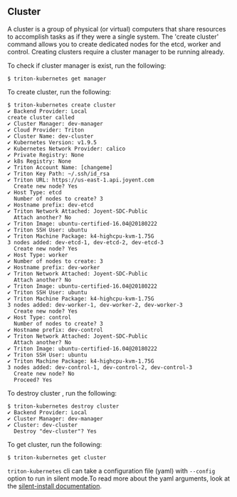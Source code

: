 ## Cluster

A cluster is a group of physical (or virtual) computers that share resources to accomplish tasks as if they were a single system. 
The 'create cluster' command allows you to create dedicated nodes for the etcd, worker and control. Creating clusters require a cluster manager to be running already.

To check if cluster manager is exist, run the following:

```
$ triton-kubernetes get manager
```

To create cluster, run the following:

```
$ triton-kubernetes create cluster
✔ Backend Provider: Local
create cluster called
✔ Cluster Manager: dev-manager
✔ Cloud Provider: Triton
✔ Cluster Name: dev-cluster
✔ Kubernetes Version: v1.9.5
✔ Kubernetes Network Provider: calico
✔ Private Registry: None
✔ k8s Registry: None
✔ Triton Account Name: [changeme]
✔ Triton Key Path: ~/.ssh/id_rsa
✔ Triton URL: https://us-east-1.api.joyent.com
  Create new node? Yes
✔ Host Type: etcd
  Number of nodes to create? 3
✔ Hostname prefix: dev-etcd
✔ Triton Network Attached: Joyent-SDC-Public
  Attach another? No
✔ Triton Image: ubuntu-certified-16.04@20180222
✔ Triton SSH User: ubuntu
✔ Triton Machine Package: k4-highcpu-kvm-1.75G
3 nodes added: dev-etcd-1, dev-etcd-2, dev-etcd-3
  Create new node? Yes
✔ Host Type: worker
✔ Number of nodes to create: 3
✔ Hostname prefix: dev-worker
✔ Triton Network Attached: Joyent-SDC-Public
  Attach another? No
✔ Triton Image: ubuntu-certified-16.04@20180222
✔ Triton SSH User: ubuntu
✔ Triton Machine Package: k4-highcpu-kvm-1.75G
3 nodes added: dev-worker-1, dev-worker-2, dev-worker-3
  Create new node? Yes
✔ Host Type: control
  Number of nodes to create? 3
✔ Hostname prefix: dev-control
✔ Triton Network Attached: Joyent-SDC-Public
  Attach another? No
✔ Triton Image: ubuntu-certified-16.04@20180222
✔ Triton SSH User: ubuntu
✔ Triton Machine Package: k4-highcpu-kvm-1.75G
3 nodes added: dev-control-1, dev-control-2, dev-control-3
  Create new node? No
  Proceed? Yes
```
To destroy cluster , run the following:

```
$ triton-kubernetes destroy cluster
✔ Backend Provider: Local
✔ Cluster Manager: dev-manager
✔ Cluster: dev-cluster
  Destroy "dev-cluster"? Yes
```

To get cluster, run the following:

```
$ triton-kubernetes get cluster
```


`triton-kubernetes` cli can take a configuration file (yaml) with `--config` option to run in silent mode.To read more about the yaml arguments, look at the [silent-install documentation](https://github.com/joyent/triton-kubernetes/tree/master/docs/guide/silent-install-yaml.md).